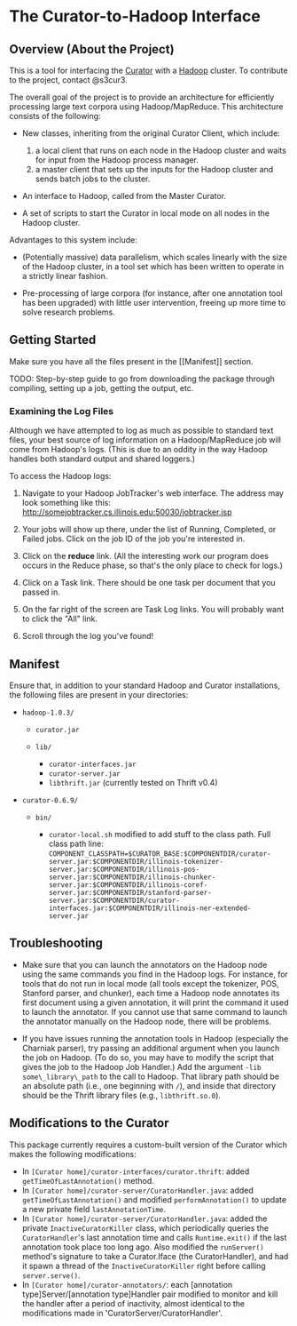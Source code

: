 <!-- -*-Markdown-*- -->

The Curator-to-Hadoop Interface
========================================

Overview (About the Project)
----------------------------------------

This is a tool for interfacing the [Curator](http://cogcomp.cs.illinois.edu/trac/wiki/Curator) with a [Hadoop](http://hadoop.apache.org/) cluster. To contribute to the project, contact @s3cur3.

The overall goal of the project is to provide an architecture for efficiently processing large text corpora using Hadoop/MapReduce. This architecture consists of the following:

* New classes, inheriting from the original Curator Client, which include:  
    1. a local client that runs on each node in the Hadoop cluster and waits for input from the Hadoop process manager.
    2. a master client that sets up the inputs for the Hadoop cluster and sends batch jobs to the cluster.
	
* An interface to Hadoop, called from the Master Curator.

* A set of scripts to start the Curator in local mode on all nodes in the Hadoop cluster.

Advantages to this system include:

* (Potentially massive) data parallelism, which scales linearly with the size of the Hadoop cluster, in a tool set which has been written to operate in a strictly linear fashion.

* Pre-processing of large corpora (for instance, after one annotation tool has been upgraded) with little user intervention, freeing up more time to solve research problems.

Getting Started
----------------------------------------

Make sure you have all the files present in the [[Manifest]] section.

TODO: Step-by-step guide to go from downloading the package through compiling, setting up a job, getting the output, etc.

### Examining the Log Files ###

Although we have attempted to log as much as possible to standard text files, your best source of log information on a Hadoop/MapReduce job will come from Hadoop's logs. (This is due to an oddity in the way Hadoop handles both standard output and shared loggers.) 

To access the Hadoop logs:

1. Navigate to your Hadoop JobTracker's web interface. The address may look something like this: http://somejobtracker.cs.illinois.edu:50030/jobtracker.jsp

2. Your jobs will show up there, under the list of Running, Completed, or Failed jobs. Click on the job ID of the job you're interested in.

3. Click on the **reduce** link. (All the interesting work our program does occurs in the Reduce phase, so that's the only place to check for logs.)

4. Click on a Task link. There should be one task per document that you passed in.

5. On the far right of the screen are Task Log links. You will probably want to click the "All" link.

6. Scroll through the log you've found!

Manifest
----------------------------------------

Ensure that, in addition to your standard Hadoop and Curator installations, the following files are present in your directories:

* `hadoop-1.0.3/`

    * `curator.jar`
    * `lib/`

        * `curator-interfaces.jar`
        * `curator-server.jar`
        * `libthrift.jar` (currently tested on Thrift v0.4)

* `curator-0.6.9/`

    * `bin/`

         * `curator-local.sh` modified to add stuff to the class path. Full class path line: `COMPONENT_CLASSPATH=$CURATOR_BASE:$COMPONENTDIR/curator-server.jar:$COMPONENTDIR/illinois-tokenizer-server.jar:$COMPONENTDIR/illinois-pos-server.jar:$COMPONENTDIR/illinois-chunker-server.jar:$COMPONENTDIR/illinois-coref-server.jar:$COMPONENTDIR/stanford-parser-server.jar:$COMPONENTDIR/curator-interfaces.jar:$COMPONENTDIR/illinois-ner-extended-server.jar`

Troubleshooting
----------------------------------------

* Make sure that you can launch the annotators on the Hadoop node using the same commands you find in the Hadoop logs. For instance, for tools that do not run in local mode (all tools except the tokenizer, POS, Stanford parser, and chunker), each time a Hadoop node annotates its first document using a given annotation, it will print the command it used to launch the annotator. If you cannot use that same command to launch the annotator manually on the Hadoop node, there will be problems.

* If you have issues running the annotation tools in Hadoop (especially the Charniak parser), try passing an additional argument when you launch the job on Hadoop. (To do so, you may have to modify the script that gives the job to the Hadoop Job Handler.) Add the argument `-lib some\_library\_path` to the call to Hadoop. That library path should be an absolute path (i.e., one beginning with `/`), and inside that directory should be the Thrift library files (e.g., `libthrift.so.0`).

Modifications to the Curator
----------------------------------------

This package currently requires a custom-built version of the Curator which makes the following modifications:

* In `[Curator home]/curator-interfaces/curator.thrift`: added `getTimeOfLastAnnotation()` method.
* In `[Curator home]/curator-server/CuratorHandler.java`: added `getTimeOfLastAnnotation()` and modified `performAnnotation()` to update a new private field `lastAnnotationTime`.
* In `[Curator home]/curator-server/CuratorHandler.java`: added the private `InactiveCuratorKiller` class, which periodically queries the `CuratorHandler`'s last annotation time and calls `Runtime.exit()` if the last annotation took place too long ago. Also modified the `runServer()` method's signature to take a
  Curator.Iface (the CuratorHandler), and had it spawn a thread of the `InactiveCuratorKiller` right before calling `server.serve()`.
* In `[Curator home]/curator-annotators/`: each [annotation type]Server/[annotation type]Handler pair modified to monitor and kill the handler after a period of inactivity, almost identical to the modifications made in 'CuratorServer/CuratorHandler'.
 
